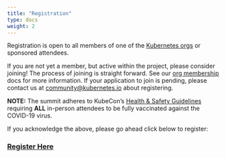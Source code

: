 ```yaml
---
title: "Registration"
type: docs
weight: 2
---
```


Registration is open to all members of one of the [Kubernetes orgs] or
sponsored attendees.

If you are not yet a member, but active within the project, please consider
joining! The process of joining is straight forward. See our [org membership]
docs for more information. If your application to join is pending, please
contact us at community@kubernetes.io about registering.

**NOTE:** The summit adheres to KubeCon’s [Health & Safety Guidelines] requiring
**ALL** in-person attendees to be fully vaccinated against the COVID-19 virus.

If you acknowledge the above, please go ahead click below to register:

<h3>
<a href="https://cvent.me/b8BnzD" rel="noopener noreferrer" target="_blank">Register Here</a>
</h3>



[Kubernetes orgs]: /events/2022/kcsna/faq/#why-do-i-need-to-be-a-kubernetes-org-member-to-attend-in-person
[org membership]: https://github.com/kubernetes/community/blob/master/community-membership.md#member
[Health & Safety Guidelines]: https://events.linuxfoundation.org/kubecon-cloudnativecon-north-america/attend/health-and-safety/

